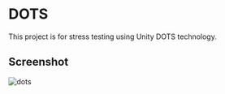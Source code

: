 # DOTS

This project is for stress testing using Unity DOTS technology.

## Screenshot
![dots](https://user-images.githubusercontent.com/15864013/99562845-ef233180-2a0b-11eb-904b-7d368637e064.png)
